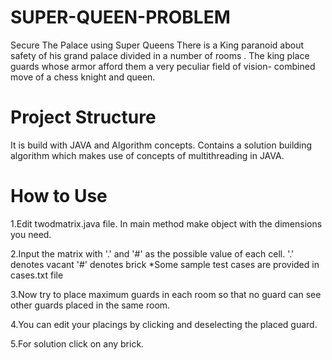 # SUPER-QUEEN-PROBLEM
Secure The Palace using Super Queens
There is a King paranoid about safety of his grand palace divided in a number of rooms . 
The king place guards whose armor afford them a very peculiar field of vision- combined move of a chess knight and queen.

# Project Structure
It is build with JAVA and Algorithm concepts. 
Contains a solution building algorithm which makes use of concepts of multithreading in JAVA.
# How to Use
1.Edit twodmatrix.java file.
  In main method make object with the dimensions you need.
  
2.Input the matrix with '.' and '#' as the possible value of each cell.
  '.' denotes vacant
  '#' denotes brick
*Some sample test cases are provided in cases.txt file 

3.Now try to place maximum guards in each room so that no guard can see other guards placed in the same room.

4.You can edit your placings by clicking and deselecting the placed guard.

5.For solution click on any brick.

